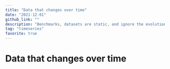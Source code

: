 ```yaml
---
title: "Data that changes over time"
date: "2021-12-01"
github_link: ""
description: "Benchmarks, datasets are static, and ignore the evolution of the effects they're trying to capture. Data does change over time, and that brings the need for models to be continously re-trained as well."
tag: "timeseries"
favorite: true
---
```


# Data that changes over time


